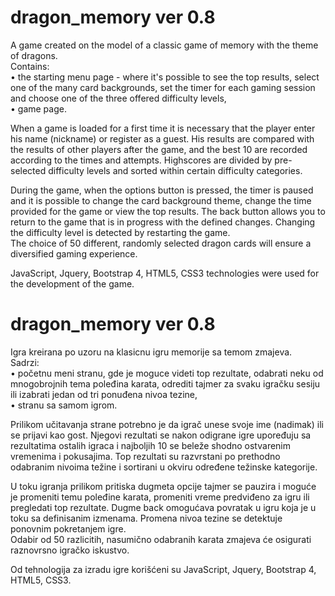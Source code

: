# dragon_memory ver 0.8

A game created on the model of a classic game of memory with the theme of dragons.<br>
Contains:<br>
    • the starting menu page - where it's possible to see the top results, select one of the many card backgrounds, set the timer for each gaming session and choose one of the three offered difficulty levels, <br>
    • game page.

When a game is loaded for a first time it is necessary that the player enter his name (nickname) or register as a guest. His results are compared with the results of other players after the game, and the best 10 are recorded according to the times and attempts. Highscores are divided by pre-selected difficulty levels and sorted within certain difficulty categories.

During the game, when the options button is pressed, the timer is paused and it is possible to change the card background theme, change the time provided for the game or view the top results. The back button allows you to return to the game that is in progress with the defined changes. Changing the difficulty level is detected by restarting the game.<br>
The choice of 50 different, randomly selected dragon cards will ensure a diversified gaming experience.

JavaScript, Jquery, Bootstrap 4, HTML5, CSS3 technologies were used for the development of the game.

# dragon_memory ver 0.8

Igra kreirana po uzoru na klasicnu igru memorije sa temom zmajeva.<br>
Sadrzi:<br>
    • početnu meni stranu, gde je moguce videti top rezultate, odabrati neku od mnogobrojnih tema poleđina karata, odrediti tajmer za svaku igračku sesiju ili izabrati jedan od tri ponuđena nivoa tezine, <br>
    • stranu sa samom igrom.

Prilikom učitavanja strane potrebno je da igrač unese svoje ime (nadimak) ili se prijavi kao gost. Njegovi rezultati se nakon odigrane igre upoređuju sa rezultatima ostalih igraca i najboljih 10 se beleže shodno ostvarenim vremenima i pokusajima. Top rezultati su razvrstani po prethodno odabranim nivoima težine i sortirani u okviru određene težinske kategorije.

U toku igranja prilikom pritiska dugmeta opcije tajmer se pauzira i moguće je promeniti temu poleđine karata, promeniti vreme predviđeno za igru ili pregledati top rezultate. Dugme back omogućava povratak u igru koja je u toku sa definisanim izmenama. Promena nivoa tezine se detektuje ponovnim pokretanjem igre.<br>
Odabir od 50 razlicitih, nasumično odabranih karata zmajeva će osigurati raznovrsno igračko iskustvo.

Od tehnologija za izradu igre korišćeni su JavaScript, Jquery, Bootstrap 4, HTML5, CSS3.

